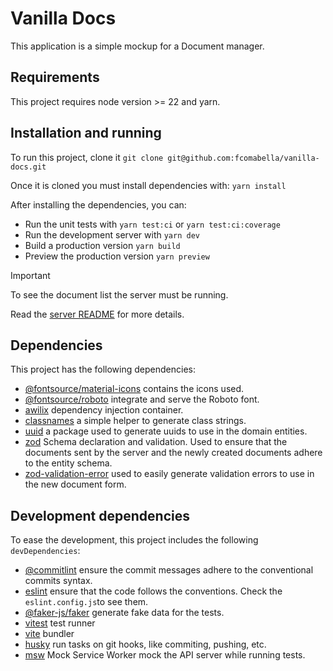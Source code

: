 # Vanilla Docs

This application is a simple mockup for a Document manager.

## Requirements

This project requires node version >= 22 and yarn.

## Installation and running

To run this project, clone it `git clone git@github.com:fcomabella/vanilla-docs.git`

Once it is cloned you must install dependencies with: `yarn install`

After installing the dependencies, you can:

- Run the unit tests with `yarn test:ci` or `yarn test:ci:coverage`
- Run the development server with `yarn dev`
- Build a production version `yarn build`
- Preview the production version `yarn preview`

> [!IMPORTANT]
> To see the document list the server must be running.
>
> Read the [server README](server/README.md) for more details.

## Dependencies

This project has the following dependencies:

- [@fontsource/material-icons](https://fontsource.org/docs/getting-started/material-icons) contains the icons used.
- [@fontsource/roboto](https://fontsource.org/fonts/roboto) integrate and serve the Roboto font.
- [awilix](https://github.com/jeffijoe/awilix) dependency injection container.
- [classnames](https://github.com/JedWatson/classnames#readme) a simple helper to generate class strings.
- [uuid](https://github.com/uuidjs/uuid#readme) a package used to generate uuids to use in the domain entities.
- [zod](https://zod.dev/) Schema declaration and validation. Used to ensure that the documents sent by the server and the newly created documents adhere to the entity schema.
- [zod-validation-error](https://github.com/causaly/zod-validation-error) used to easily generate validation errors to use in the new document form.

## Development dependencies

To ease the development, this project includes the following `devDependencies`:

- [@commitlint](https://commitlint.js.org/) ensure the commit messages adhere to the conventional commits syntax.
- [eslint](https://eslint.org/) ensure that the code follows the conventions. Check the `eslint.config.js`to see them.
- [@faker-js/faker](https://fakerjs.dev/) generate fake data for the tests.
- [vitest](https://vitest.dev/) test runner
- [vite](https://vite.dev/) bundler
- [husky](https://typicode.github.io/husky/) run tasks on git hooks, like commiting, pushing, etc.
- [msw](https://mswjs.io/) Mock Service Worker mock the API server while running tests.
